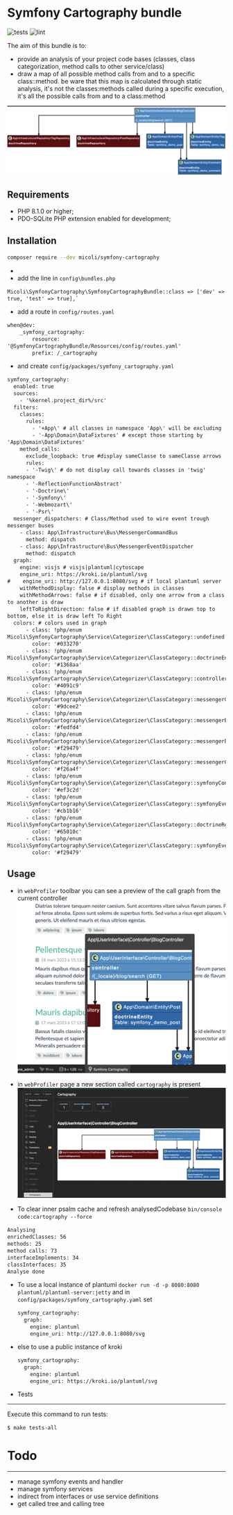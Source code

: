 
Symfony Cartography bundle
========================
![tests](https://github.com/micoli/symfony-cartography/actions/workflows/lint.yaml/badge.svg)
![lint](https://github.com/micoli/symfony-cartography/actions/workflows/tests.yaml/badge.svg)

The aim of this bundle is to:
- provide an analysis of your project code bases (classes, class categorization, method calls to other service/class)
- draw a map of all possible method calls from and to a specific class::method. be ware that this map is calculated through static analysis, it's not the classes:methods called during a specific execution, it's all the possible calls from and to a class:method


![toolbar](docs/simple-map.png)

 
Requirements
------------

  * PHP 8.1.0 or higher;
  * PDO-SQLite PHP extension enabled for development;

Installation
------------
```bash
composer require --dev micoli/symfony-cartography
```
- 
- add the line in `config\bundles.php`

```
Micoli\SymfonyCartography\SymfonyCartographyBundle::class => ['dev' => true, 'test' => true],`
```

- add a route in `config/routes.yaml`

```
when@dev:
    _symfony_cartography:
        resource: '@SymfonyCartographyBundle/Resources/config/routes.yaml'
        prefix: /_cartography
```

- and create `config/packages/symfony_cartography.yaml`

[//]: <> (include-placeholder-start "./TestApplication/config/packages/symfony_cartography.yaml")
```
symfony_cartography:
  enabled: true
  sources:
    - '%kernel.project_dir%/src'
  filters:
    classes:
      rules:
        - '+App\' # all classes in namespace 'App\' will be excluding
        - '-App\Domain\DataFixtures' # except those starting by 'App\Domain\DataFixtures'
    method_calls:
      exclude_loopback: true #display sameClasse to sameClasse arrows
      rules:
      - '-Twig\' # do not display call towards classes in 'twig' namespace
      - '-ReflectionFunctionAbstract'
      - '-Doctrine\'
      - '-Symfony\'
      - '-Webmozart\'
      - '-Psr\'
  messenger_dispatchers: # Class/Method used to wire event trough messenger buses
    - class: App\Infrastructure\Bus\MessengerCommandBus
      method: dispatch
    - class: App\Infrastructure\Bus\MessengerEventDispatcher
      method: dispatch
  graph:
    engine: visjs # visjs|plantuml|cytoscape
    engine_uri: https://kroki.io/plantuml/svg
#    engine_uri: http://127.0.0.1:8080/svg # if local plantuml server
    withMethodDisplay: false # display methods in classes
    withMethodArrows: false # if disabled, only one arrow from a class to another is draw
    leftToRightDirection: false # if disabled graph is drawn top to bottom, else it is draw left To Right
  colors: # colors used in graph
      - class: !php/enum Micoli\SymfonyCartography\Service\Categorizer\ClassCategory::undefined
        color: '#033270'
      - class: !php/enum Micoli\SymfonyCartography\Service\Categorizer\ClassCategory::doctrineEntity
        color: '#1368aa'
      - class: !php/enum Micoli\SymfonyCartography\Service\Categorizer\ClassCategory::controller
        color: '#4091c9'
      - class: !php/enum Micoli\SymfonyCartography\Service\Categorizer\ClassCategory::messengerCommandHandler
        color: '#9dcee2'
      - class: !php/enum Micoli\SymfonyCartography\Service\Categorizer\ClassCategory::messengerEventListener
        color: '#fedfd4'
      - class: !php/enum Micoli\SymfonyCartography\Service\Categorizer\ClassCategory::messengerEvent
        color: '#f29479'
      - class: !php/enum Micoli\SymfonyCartography\Service\Categorizer\ClassCategory::messengerCommand
        color: '#f26a4f'
      - class: !php/enum Micoli\SymfonyCartography\Service\Categorizer\ClassCategory::symfonyConsoleCommand
        color: '#ef3c2d'
      - class: !php/enum Micoli\SymfonyCartography\Service\Categorizer\ClassCategory::symfonyEventListener
        color: '#cb1b16'
      - class: !php/enum Micoli\SymfonyCartography\Service\Categorizer\ClassCategory::doctrineRepository
        color: '#65010c'
      - class: !php/enum Micoli\SymfonyCartography\Service\Categorizer\ClassCategory::symfonyEvent
        color: '#f29479'

```
[//]: <> (include-placeholder-end)


Usage
-----
- in `webProfiler` toolbar you can see a preview of the call graph from the current controller
![toolbar](docs/toolbar.png)
- in `webProfiler` page a new section called `cartography` is present
![toolbar](docs/profiler.png)


- To clear inner psalm cache and refresh analysedCodebase 
`bin/console code:cartography --force`

[//]: <> (command-placeholder-start "bin/console code:cartography --force")
```
Analysing
enrichedClasses: 56
methods: 25
method calls: 73
interfaceImplements: 34
classInterfaces: 35
Analyse done
```
[//]: <> (command-placeholder-end)

- To use a local instance of plantuml
`docker run -d -p 8080:8080 plantuml/plantuml-server:jetty`
and in `config/packages/symfony_cartography.yaml`
set
    ```
    symfony_cartography:
      graph:
        engine: plantuml
        engine_uri: http://127.0.0.1:8080/svg
    ```
- else to use a public instance of kroki
    ```
    symfony_cartography:
      graph:
        engine: plantuml
        engine_uri: https://kroki.io/plantuml/svg
    ```

- Tests
-----

Execute this command to run tests:

```bash
$ make tests-all
```

# Todo
-----

- manage symfony events and handler
- manage symfony services
- indirect from interfaces or use service definitions
- get called tree and calling tree

